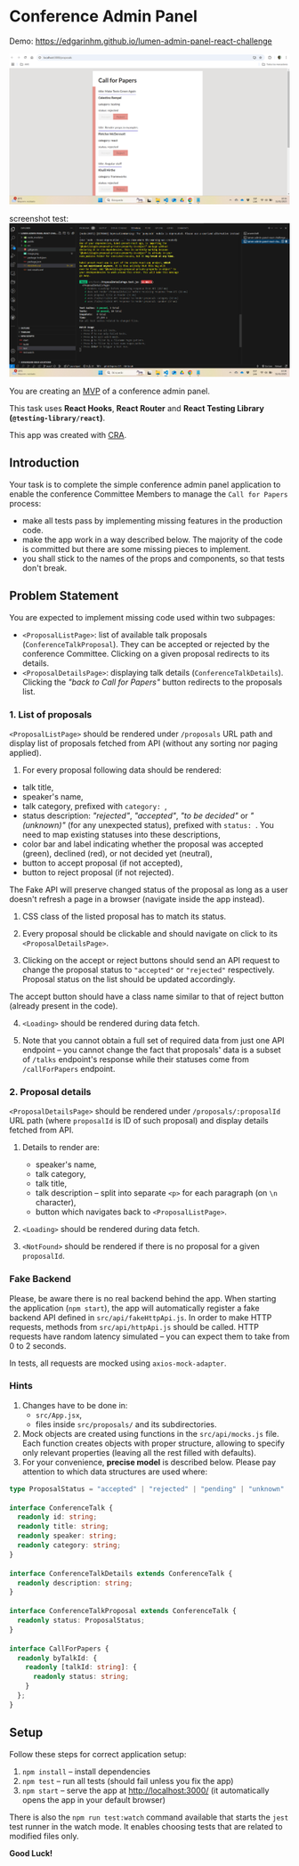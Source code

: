 # Conference Admin Panel

Demo: https://edgarinhm.github.io/lumen-admin-panel-react-challenge

![alt text](image.png)

screenshot test:
![alt text](image-1.png)

You are creating an [MVP](https://en.wikipedia.org/wiki/Minimum_viable_product) of a conference admin panel.

This task uses **React Hooks**, **React Router** and **React Testing Library (`@testing-library/react`)**.

This app was created with [CRA](https://create-react-app.dev).

## Introduction

Your task is to complete the simple conference admin panel application to enable the conference Committee Members to manage the `Call for Papers` process:
  - make all tests pass by implementing missing features in the production code.
  - make the app work in a way described below.  The majority of the code is committed but there are some missing pieces to implement.
  - you shall stick to the names of the props and components, so that tests don't break.

## Problem Statement

You are expected to implement missing code used within two subpages:
  - `<ProposalListPage>`: list of available talk proposals (`ConferenceTalkProposal`). They can be accepted or rejected by the conference Committee. Clicking on a given proposal redirects to its details.
  - `<ProposalDetailsPage>`: displaying talk details (`ConferenceTalkDetails`). Clicking the _"back to Call for Papers"_ button redirects to the proposals list.

### 1. List of proposals

`<ProposalListPage>` should be rendered under `/proposals` URL path and display list of proposals fetched from API (without any sorting nor paging applied).

1. For every proposal following data should be rendered:
  - talk title,
  - speaker's name,
  - talk category, prefixed with `category: `,
  - status description: _"rejected"_, _"accepted"_, _"to be decided"_ or _"(unknown)"_ (for any unexpected status), prefixed with `status: `. You need to map existing statuses into these descriptions,
  - color bar and label indicating whether the proposal was accepted (green), declined (red), or not decided yet (neutral),
  - button to accept proposal (if not accepted),
  - button to reject proposal (if not rejected).

  The Fake API will preserve changed status of the proposal as long as a user doesn't refresh a page in a browser (navigate inside the app instead).

1. CSS class of the listed proposal has to match its status.

2. Every proposal should be clickable and should navigate on click
    to its `<ProposalDetailsPage>`.

3. Clicking on the accept or reject buttons should send an API request to change the  proposal status to `"accepted"` or `"rejected"` respectively. Proposal status on the list should be updated accordingly.

  The accept button should have a class name similar to that of reject button (already present in the code).

4. `<Loading>` should be rendered during data fetch.

5. Note that you cannot obtain a full set of required data from just one API endpoint – you cannot change the fact that proposals' data is a subset of `/talks` endpoint's response while their statuses come from `/callForPapers` endpoint.

### 2. Proposal details

`<ProposalDetailsPage>` should be rendered under `/proposals/:proposalId` URL path (where `proposalId` is ID of such proposal) and display details fetched from API.

1. Details to render are:
   - speaker's name,
   - talk category,
   - talk title,
   - talk description – split into separate `<p>` for each paragraph (on `\n` character),
   - button which navigates back to `<ProposalListPage>`.

2. `<Loading>` should be rendered during data fetch.

3. `<NotFound>` should be rendered if there is no proposal for a given `proposalId`.

### Fake Backend

Please, be aware there is no real backend behind the app. When starting the application (`npm start`), the app will automatically register a fake backend API defined in `src/api/fakeHttpApi.js`. In order to make HTTP requests, methods from `src/api/httpApi.js` should be called. HTTP requests have random latency simulated – you can expect them to take from 0 to 2 seconds.

In tests, all requests are mocked using `axios-mock-adapter`.

### Hints

1. Changes have to be done in:
   - `src/App.jsx`,
   - files inside `src/proposals/` and its subdirectories.
2. Mock objects are created using functions in the `src/api/mocks.js` file. Each function creates objects with proper structure, allowing to specify only relevant properties (leaving all the rest filled with defaults).
3. For your convenience, **precise model** is described below. Please pay attention to which data structures are used where:

```ts
type ProposalStatus = "accepted" | "rejected" | "pending" | "unknown"

interface ConferenceTalk {
  readonly id: string;
  readonly title: string;
  readonly speaker: string;
  readonly category: string;
}

interface ConferenceTalkDetails extends ConferenceTalk {
  readonly description: string;
}

interface ConferenceTalkProposal extends ConferenceTalk {
  readonly status: ProposalStatus;
}

interface CallForPapers {
  readonly byTalkId: {
    readonly [talkId: string]: {
      readonly status: string;
    }
  };
}
```

## Setup

Follow these steps for correct application setup:

1. `npm install` – install dependencies
2. `npm test` – run all tests (should fail unless you fix the app)
3. `npm start` – serve the app at [http://localhost:3000/](http://localhost:3000/) (it automatically opens the app in your default browser)

There is also the `npm run test:watch` command available that starts the `jest` test runner in the watch mode. It enables choosing tests that are related to modified files only.

**Good Luck!**
